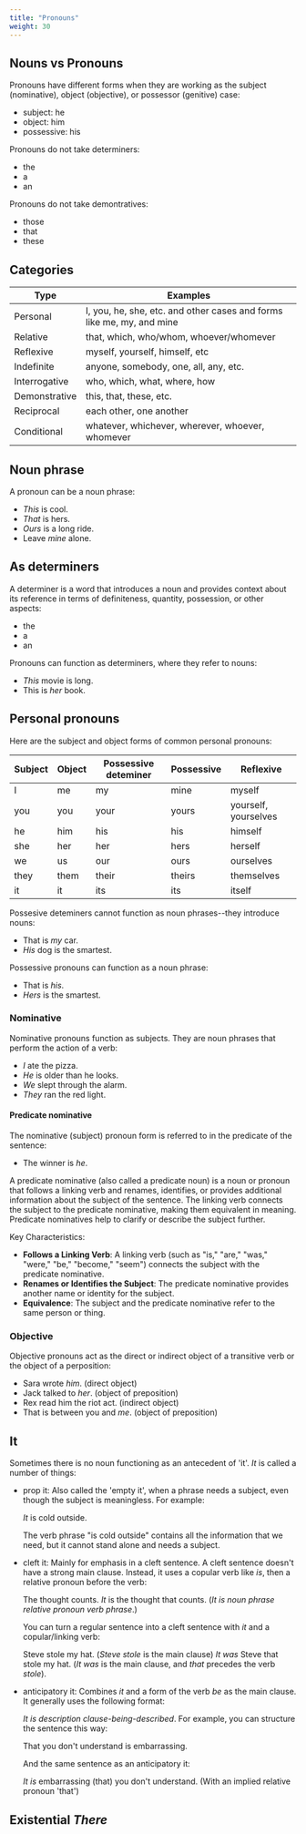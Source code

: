 ```yaml
---
title: "Pronouns"
weight: 30
---
```


## Nouns vs Pronouns

Pronouns have different forms when they are working as the subject (nominative), object (objective), or possessor (genitive) case:
- subject: he
- object: him
- possessive: his

Pronouns do not take determiners:
- the
- a
- an

Pronouns do not take demontratives:
- those
- that
- these

## Categories

| Type | Examples |
|---|---|
| Personal | I, you, he, she, etc. and other cases and forms like me, my, and mine |
| Relative | that, which, who/whom, whoever/whomever |
| Reflexive | myself, yourself, himself, etc |
| Indefinite | anyone, somebody, one, all, any, etc. |
| Interrogative | who, which, what, where, how |
| Demonstrative | this, that, these, etc. |
| Reciprocal | each other, one another |
| Conditional | whatever, whichever, wherever, whoever, whomever |

## Noun phrase

A pronoun can be a noun phrase:
- _This_ is cool.
- _That_ is hers.
- _Ours_ is a long ride.
- Leave _mine_ alone.

## As determiners

A determiner is a word that introduces a noun and provides context about its reference in terms of definiteness, quantity, possession, or other aspects:
- the
- a
- an

Pronouns can function as determiners, where they refer to nouns:
- _This_ movie is long.
- This is _her_ book.

## Personal pronouns

Here are the subject and object forms of common personal pronouns:

| Subject | Object | Possessive deteminer | Possessive | Reflexive |
|---|---|---|---|---|
| I | me | my | mine | myself |
| you | you | your | yours | yourself, yourselves |
| he | him | his | his | himself |
| she | her | her | hers | herself |
| we | us | our | ours | ourselves |
| they | them | their | theirs | themselves |
| it | it | its | its | itself |

Possesive deteminers cannot function as noun phrases--they introduce nouns:
- That is _my_ car.
- _His_ dog is the smartest.

Possessive pronouns can function as a noun phrase:
- That is _his_.
- _Hers_ is the smartest.

### Nominative

Nominative pronouns function as subjects. They are noun phrases that perform the action of a verb:
- _I_ ate the pizza.
- _He_ is older than he looks.
- _We_ slept through the alarm.
- _They_ ran the red light.

#### Predicate nominative

The nominative (subject) pronoun form is referred to in the predicate of the sentence:
- The winner is _he_.

A predicate nominative (also called a predicate noun) is a noun or pronoun that follows a linking verb and renames, identifies, or provides additional information about the subject of the sentence. The linking verb connects the subject to the predicate nominative, making them equivalent in meaning. Predicate nominatives help to clarify or describe the subject further.

Key Characteristics:
- **Follows a Linking Verb**: A linking verb (such as "is," "are," "was," "were," "be," "become," "seem") connects the subject with the predicate nominative.
- **Renames or Identifies the Subject**: The predicate nominative provides another name or identity for the subject.
- **Equivalence**: The subject and the predicate nominative refer to the same person or thing.

### Objective

Objective pronouns act as the direct or indirect object of a transitive verb or the object of a perposition:
- Sara wrote _him_. (direct object)
- Jack talked to _her_. (object of preposition)
- Rex read him the riot act. (indirect object)
- That is between you and _me_. (object of preposition)

## It

Sometimes there is no noun functioning as an antecedent of 'it'. _It_ is called a number of things:
- prop it: Also called the 'empty it', when a phrase needs a subject, even though the subject is meaningless. For example:
  
  _It_ is cold outside.

  The verb phrase "is cold outside" contains all the information that we need, but it cannot stand alone and needs a subject.
- cleft it: Mainly for emphasis in a cleft sentence. A cleft sentence doesn't have a strong main clause. Instead, it uses a copular verb like _is_, then a relative pronoun before the verb:
  
  The thought counts.
  _It_ is the thought that counts. (_It is_ _noun phrase_ _relative pronoun_ _verb phrase_.)

  You can turn a regular sentence into a cleft sentence with _it_ and a copular/linking verb:

  Steve stole my hat. (_Steve stole_ is the main clause)
  _It was_ Steve that stole my hat. (_It was_ is the main clause, and _that_ precedes the verb _stole_).
- anticipatory it: Combines _it_ and a form of the verb _be_ as the main clause. It generally uses the following format:
  
  _It is_ _description_ _clause-being-described_. For example, you can structure the sentence this way:

  That you don't understand is embarrassing.

  And the same sentence as an anticipatory it:

  _It is_ embarrassing (that) you don't understand. (With an implied relative pronoun 'that')
 
 ## Existential _There_